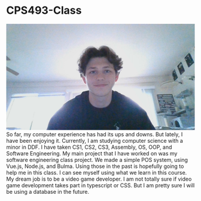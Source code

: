 # CPS493-Class
![Alt text](image.png)
So far, my computer experience has had its ups and downs. But lately, I have been enjoying it. Currently, I am studying computer science with a minor in DDF. I have taken CS1, CS2, CS3, Assembly, OS, OOP, and Software Engineering. My main project that I have worked on was my software engineering class project. We made a simple POS system, using Vue.js, Node.js, and Bulma. Using those in the past is hopefully going to help me in this class. 
I can see myself using what we learn in this course. My dream job is to be a video game developer. I am not totally sure if video game development takes part in typescript or CSS. But I am pretty sure I will be using a database in the future.